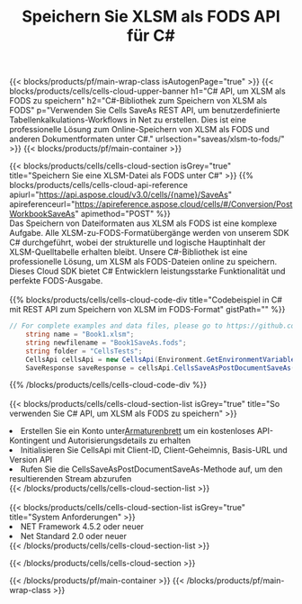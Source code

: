 ﻿---
title: Speichern Sie XLSM als FODS API für C#
description:  Verwenden Sie das Cloud SDK Aspose.Cells für C#, um die XLSM-Formatdatei als FODS-Formatdatei zu speichern.
url: /de/net/saveas/xlsm-to-fods/
---
{{< blocks/products/pf/main-wrap-class isAutogenPage="true" >}}
{{< blocks/products/cells/cells-cloud-upper-banner h1="C# API, um XLSM als FODS zu speichern" h2="C#-Bibliothek zum Speichern von XLSM als FODS" p="Verwenden Sie Cells SaveAs REST API, um benutzerdefinierte Tabellenkalkulations-Workflows in Net zu erstellen. Dies ist eine professionelle Lösung zum Online-Speichern von XLSM als FODS und anderen Dokumentformaten unter C#." urlsection="saveas/xlsm-to-fods/" >}}
{{< blocks/products/pf/main-container >}}

{{< blocks/products/cells/cells-cloud-section isGrey="true" title="Speichern Sie eine XLSM-Datei als FODS unter C#" >}}
{{% blocks/products/cells/cells-cloud-api-reference apiurl="https://api.aspose.cloud/v3.0/cells/{name}/SaveAs" apireferenceurl="https://apireference.aspose.cloud/cells/#/Conversion/PostWorkbookSaveAs" apimethod="POST" %}}
<br/>
Das Speichern von Dateiformaten aus XLSM als FODS ist eine komplexe Aufgabe. Alle XLSM-zu-FODS-Formatübergänge werden von unserem SDK C# durchgeführt, wobei der strukturelle und logische Hauptinhalt der XLSM-Quelltabelle erhalten bleibt. Unsere C#-Bibliothek ist eine professionelle Lösung, um XLSM als FODS-Dateien online zu speichern. Dieses Cloud SDK bietet C# Entwicklern leistungsstarke Funktionalität und perfekte FODS-Ausgabe.
<br/>
<br/>
{{% blocks/products/cells/cells-cloud-code-div title="Codebeispiel in C# mit REST API zum Speichern von XLSM im FODS-Format" gistPath="" %}}
  
```cs
// For complete examples and data files, please go to https://github.com/aspose-cells-cloud/aspose-cells-cloud-dotnet/
    string name = "Book1.xlsm";
    string newfilename = "Book1SaveAs.fods";
    string folder = "CellsTests";
    CellsApi cellsApi = new CellsApi(Environment.GetEnvironmentVariable("ProductClientId"), Environment.GetEnvironmentVariable("ProductClientSecret"));
    SaveResponse saveResponse = cellsApi.CellsSaveAsPostDocumentSaveAs(name, null, newfilename, null,null,folder);
```
  
{{% /blocks/products/cells/cells-cloud-code-div %}}
<br/>
<br/>
{{< blocks/products/cells/cells-cloud-section-list isGrey="true" title="So verwenden Sie C# API, um XLSM als FODS zu speichern" >}}
<li> Erstellen Sie ein Konto unter<a href="https://dashboard.aspose.cloud/">Armaturenbrett</a> um ein kostenloses API-Kontingent und Autorisierungsdetails zu erhalten</li>
<li>Initialisieren Sie CellsApi mit Client-ID, Client-Geheimnis, Basis-URL und Version API</li>
<li>Rufen Sie die CellsSaveAsPostDocumentSaveAs-Methode auf, um den resultierenden Stream abzurufen</li>
{{< /blocks/products/cells/cells-cloud-section-list >}}
<br/>
<br/>
{{< blocks/products/cells/cells-cloud-section-list isGrey="true" title="System Anforderungen" >}}
<li>NET Framework 4.5.2 oder neuer</li>
<li>Net Standard 2.0 oder neuer</li>
{{< /blocks/products/cells/cells-cloud-section-list >}}

{{< /blocks/products/cells/cells-cloud-section >}}

{{< /blocks/products/pf/main-container >}}
{{< /blocks/products/pf/main-wrap-class >}}
